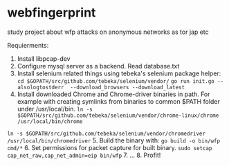 # webfingerprint
study project about wfp attacks on anonymous networks as tor jap etc

Requierments: 
1. Install libpcap-dev
2. Configure mysql server as a backend. Read database.txt 
3. Install selenium related things using tebeka's selenium package helper: 
```cd $GOPATH/src/github.com/tebeka/selenium/vendor/```
```go run init.go --alsologtostderr  --download_browsers --download_latest```
4. Install downloaded Chrome and Chrome-driver binaries in path. For example with creating symlinks from binaries to common $PATH folder under /usr/local/bin. 
```ln -s $GOPATH/src/github.com/tebeka/selenium/vendor/chrome-linux/chrome /usr/local/bin/chrome```

```ln -s $GOPATH/src/github.com/tebeka/selenium/vendor/chromedriver /usr/local/bin/chromedriver```
5. Build the binary with:
```go build -o bin/wfp cmd/*```
6. Set permissions for packet capture for built binary.
```sudo setcap cap_net_raw,cap_net_admin=eip bin/wfp```
7. ...
8. Profit! 
